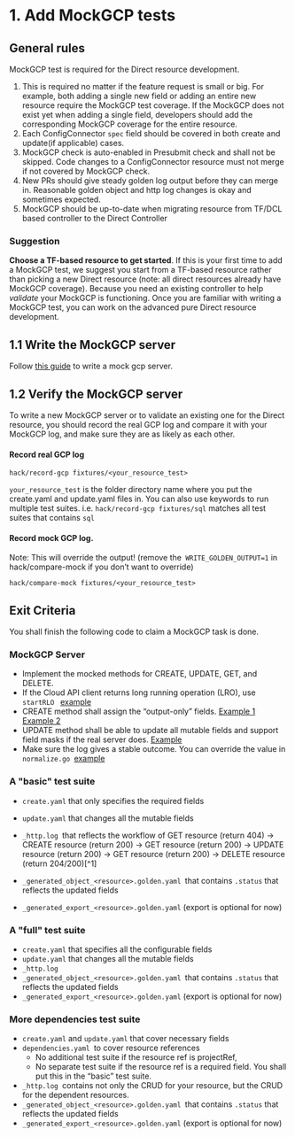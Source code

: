 # 1. Add MockGCP tests

## General rules
MockGCP test is required for the Direct resource development. 

1. This is required no matter if the feature request is small or big. For example, both adding a single new field or adding an entire new resource require the MockGCP test coverage. If the MockGCP does not exist yet when adding a single field, developers should add the corresponding MockGCP coverage for the entire resource.  
1. Each ConfigConnector `spec` field should be covered in both create and update(if applicable) cases. 
1. MockGCP check is auto-enabled in Presubmit check and shall not be skipped. Code changes to a ConfigConnector resource must not merge if not covered by MockGCP check. 
1. New PRs should give steady golden log output before they can merge in. Reasonable golden object and http log changes is okay and sometimes expected.
1. MockGCP should be up-to-date when migrating resource from TF/DCL based controller to the Direct Controller

### Suggestion

**Choose a TF-based resource to get started**. If this is your first time to add a MockGCP test, we suggest you start from a TF-based resource rather than picking a new Direct resource (note: all direct resources already have MockGCP coverage). Because you need an existing controller to help *validate* your MockGCP is functioning. Once you are familiar with writing a MockGCP test, you can work on the advanced pure Direct resource development.

## 1.1 Write the MockGCP server

Follow [this guide](https://github.com/GoogleCloudPlatform/k8s-config-connector/blob/master/mockgcp/README.md) to write a mock gcp server.


## 1.2 Verify the MockGCP server

To write a new MockGCP server or to validate an existing one for the Direct resource, you should record the real GCP log and compare it with your MockGCP log, and make sure they are as likely as each other.

#### Record real GCP log 

```
hack/record-gcp fixtures/<your_resource_test>
```

`your_resource_test` is the folder directory name where you put the create.yaml and update.yaml files in. You can also use keywords to run multiple test suites. i.e. `hack/record-gcp fixtures/sql` matches all test suites that contains `sql`


#### Record mock GCP log. 

Note: This will override the output!
(remove the` WRITE_GOLDEN_OUTPUT=1` in hack/compare-mock if you don’t want to override)

```
hack/compare-mock fixtures/<your_resource_test>
```

## Exit Criteria

You shall finish the following code to claim a MockGCP task is done.  


### MockGCP Server

* Implement the mocked methods for CREATE, UPDATE, GET, and DELETE.
* If the Cloud API client returns long running operation (LRO), use `startRLO ` [example](https://github.com/GoogleCloudPlatform/k8s-config-connector/blob/8a350a029803a322e2889fd693cabf9780828c47/mockgcp/mockcloudbuild/workerpool.go#L56)
* CREATE method shall assign the “output-only” fields. [Example 1](https://github.com/GoogleCloudPlatform/k8s-config-connector/blob/5e08dbffb5fa3922dd43c451f35fdec45882205a/mockgcp/mockresourcemanager/tagkeys.go#L99C23-L99C37) [Example 2](https://github.com/GoogleCloudPlatform/k8s-config-connector/blob/611abaff651af81bed4517f62f915318f1b239bd/mockgcp/mocksql/sqlinstance.go#L68-L180)
* UPDATE method shall be able to update all mutable fields and support field masks if the real server does. [Example](https://github.com/GoogleCloudPlatform/k8s-config-connector/blob/8a350a029803a322e2889fd693cabf9780828c47/mockgcp/mockcloudbuild/workerpool.go#L100)
* Make sure the log gives a stable outcome. You can override the value in<code> normalize.go </code>[example](https://github.com/GoogleCloudPlatform/k8s-config-connector/blob/ba513862c2fb6ec3e54a05f6483c76b0337d6cbd/tests/e2e/normalize.go#L100)

### A "basic" test suite

* `create.yaml` that only specifies the required fields
* `update.yaml` that changes all the mutable fields     
* `_http.log `that reflects the workflow of GET resource (return 404) → CREATE resource (return 200) → GET resource (return 200)  → UPDATE resource (return 200) →  GET resource (return 200) → DELETE resource (return 204/200)[^1]` `


* `_generated_object_<resource>.golden.yaml `that contains `.status` that reflects the updated fields
* `_generated_export_<resource>.golden.yaml` (export is optional for now)

### A "full" test suite

* `create.yaml` that specifies all the configurable fields
* `update.yaml` that changes all the mutable fields
* `_http.log `
* `_generated_object_<resource>.golden.yaml `that contains `.status` that reflects the updated fields 
* `_generated_export_<resource>.golden.yaml` (export is optional for now)

### More dependencies test suite

* `create.yaml` and `update.yaml` that cover necessary fields
* `dependencies.yaml `to cover resource references 
    * No additional test suite if the resource ref is projectRef,
    * No separate test suite if the resource ref is a required field. You shall put this in the “basic” test suite. 
* `_http.log `contains not only the CRUD for your resource, but the CRUD for the dependent resources. 
* `_generated_object_<resource>.golden.yaml `that contains `.status` that reflects the updated fields 
* `_generated_export_<resource>.golden.yaml` (export is optional for now)
